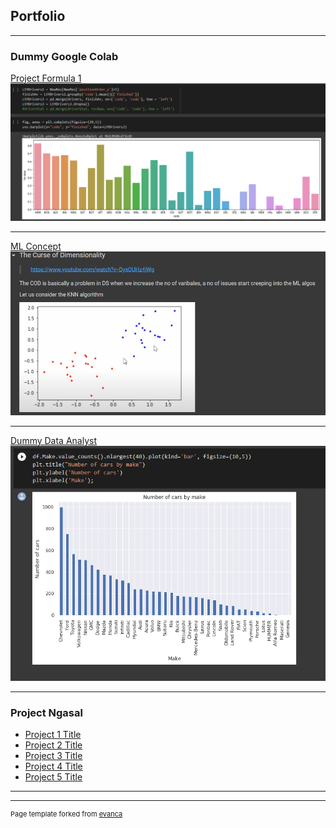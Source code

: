 ## Portfolio

---

### Dummy Google Colab 

[Project Formula 1](https://colab.research.google.com/drive/16RRY9CiTknbmusPedSdRM_aSXoGZ2W15)
<img src="images/dummy_f1.PNG?raw=true"/>

---
[ML Concept](https://colab.research.google.com/drive/1vad9iHA1cJQsqQds8pg1rTPUiugh25HV)
<img src="images/dummy_f2.PNG?raw=true"/>

---
[Dummy Data Analyst](https://colab.research.google.com/drive/1Aa5DSiuTxKKXVKegbR2qMq2sTeIxOWMm)
<img src="images/dummy_f3.PNG?raw=true"/>

---

### Project Ngasal

- [Project 1 Title](http://example.com/)
- [Project 2 Title](http://example.com/)
- [Project 3 Title](http://example.com/)
- [Project 4 Title](http://example.com/)
- [Project 5 Title](http://example.com/)

---




---
<p style="font-size:11px">Page template forked from <a href="https://github.com/evanca/quick-portfolio">evanca</a></p>
<!-- Remove above link if you don't want to attibute -->
